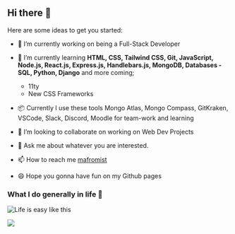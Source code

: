 ## Hi there 👋

Here are some ideas to get you started:

- 🔭  I’m currently working on being a Full-Stack Developer
- 🌱  I’m currently learning **HTML, CSS, Tailwind CSS, Git, JavaScript, Node.js, React.js, Express.js, Handlebars.js, MongoDB, Databases - SQL, Python, Django** and more coming;
    - 11ty
    - New CSS Frameworks
    
- :package: Currently I use these tools Mongo Atlas, Mongo Compass, GitKraken, VSCode, Slack, Discord, Moodle for team-work and learning 
- 👯  I’m looking to collaborate on working on Web Dev Projects
- 💬  Ask me about whatever you are interested.
- 📫  How to reach me [mafromist](https://twitter.com/mafromist)
- 😄  Hope you gonna have fun on my Github pages

### What I do generally in life :pill:

![Life is easy like this](https://media.giphy.com/media/4hnQDVKVARZ6w/giphy.gif)


<a href="https://github.com/mafromist/mafromist">
  <img align="center" src="https://github-readme-stats.vercel.app/api/top-langs/?username=mafromist&hide=java,html&title_color=ffffff&text_color=c9cacc&icon_color=2bbc8a&bg_color=1d1f21" />
</a>
